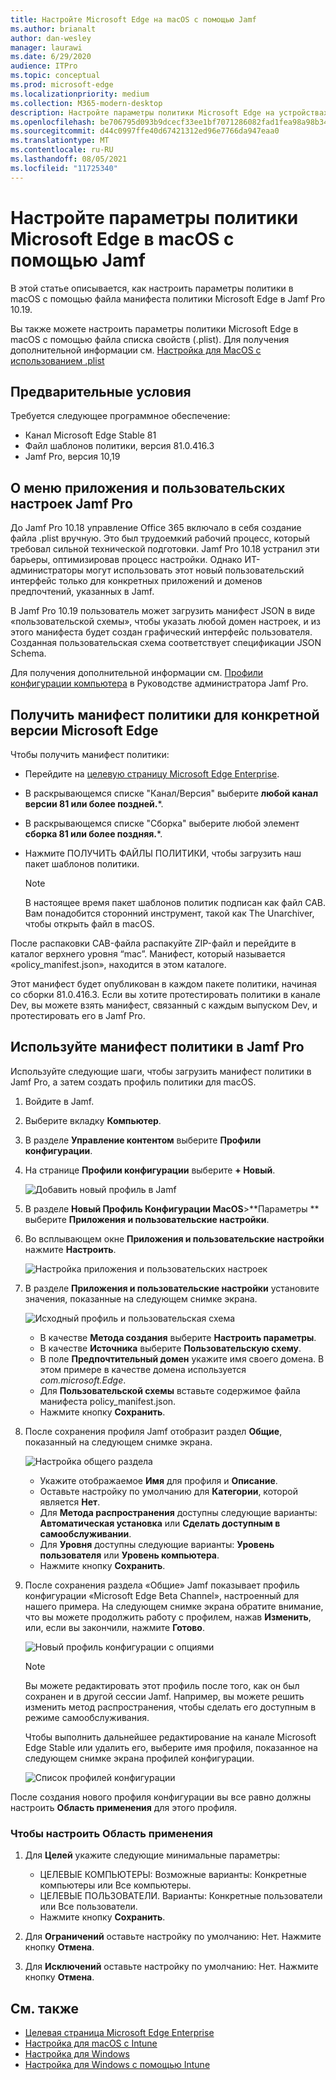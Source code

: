 ```yaml
---
title: Настройте Microsoft Edge на macOS с помощью Jamf
ms.author: brianalt
author: dan-wesley
manager: laurawi
ms.date: 6/29/2020
audience: ITPro
ms.topic: conceptual
ms.prod: microsoft-edge
ms.localizationpriority: medium
ms.collection: M365-modern-desktop
description: Настройте параметры политики Microsoft Edge на устройствах Mac с помощью Jamf
ms.openlocfilehash: be706795d093b9dcecf33ee1bf7071286082fad1fea98a98b34145e87a9b7393
ms.sourcegitcommit: d44c0997ffe40d67421312ed96e7766da947eaa0
ms.translationtype: MT
ms.contentlocale: ru-RU
ms.lasthandoff: 08/05/2021
ms.locfileid: "11725340"
---
```

# <a name="configure-microsoft-edge-policy-settings-on-macos-with-jamf"></a>Настройте параметры политики Microsoft Edge в macOS с помощью Jamf

В этой статье описывается, как настроить параметры политики в macOS с помощью файла манифеста политики Microsoft Edge в Jamf Pro 10.19.

Вы также можете настроить параметры политики Microsoft Edge в macOS с помощью файла списка свойств (.plist). Для получения дополнительной информации см. [Настройка для MacOS с использованием .plist](configure-microsoft-edge-on-mac.md)


## <a name="prerequisites"></a>Предварительные условия

Требуется следующее программное обеспечение:

- Канал Microsoft Edge Stable 81
- Файл шаблонов политики, версия 81.0.416.3
- Jamf Pro, версия 10,19

## <a name="about-the-jamf-pro-application--custom-settings-menu"></a>О меню приложения и пользовательских настроек Jamf Pro

До Jamf Pro 10.18 управление Office 365 включало в себя создание файла .plist вручную. Это был трудоемкий рабочий процесс, который требовал сильной технической подготовки. Jamf Pro 10.18 устранил эти барьеры, оптимизировав процесс настройки. Однако ИТ-администраторы могут использовать этот новый пользовательский интерфейс только для конкретных приложений и доменов предпочтений, указанных в Jamf.

В Jamf Pro 10.19 пользователь может загрузить манифест JSON в виде «пользовательской схемы», чтобы указать любой домен настроек, и из этого манифеста будет создан графический интерфейс пользователя. Созданная пользовательская схема соответствует спецификации JSON Schema.

Для получения дополнительной информации см. [Профили конфигурации компьютера](https://jamf.it/computer-configuration-profiles) в Руководстве администратора Jamf Pro.

## <a name="get-the-policy-manifest-for-a-specific-version-of-microsoft-edge"></a>Получить манифест политики для конкретной версии Microsoft Edge

Чтобы получить манифест политики:

- Перейдите на [целевую страницу Microsoft Edge Enterprise](https://aka.ms/EdgeEnterprise).
- В раскрывающемся списке "Канал/Версия" выберите **любой канал версии 81 или более поздней.***.
- В раскрывающемся списке "Сборка" выберите любой элемент **сборка 81 или более поздняя.***.
- Нажмите ПОЛУЧИТЬ ФАЙЛЫ ПОЛИТИКИ, чтобы загрузить наш пакет шаблонов политики.

  > [!NOTE]
  > В настоящее время пакет шаблонов политик подписан как файл CAB. Вам понадобится сторонний инструмент, такой как The Unarchiver, чтобы открыть файл в macOS.

После распаковки CAB-файла распакуйте ZIP-файл и перейдите в каталог верхнего уровня “mac”. Манифест, который называется «policy_manifest.json», находится в этом каталоге.

Этот манифест будет опубликован в каждом пакете политики, начиная со сборки 81.0.416.3. Если вы хотите протестировать политики в канале Dev, вы можете взять манифест, связанный с каждым выпуском Dev, и протестировать его в Jamf Pro.  

## <a name="use-the-policy-manifest-in-jamf-pro"></a>Используйте манифест политики в Jamf Pro

Используйте следующие шаги, чтобы загрузить манифест политики в Jamf Pro, а затем создать профиль политики для macOS.

1. Войдите в Jamf.
2. Выберите вкладку **Компьютер**.
3. В разделе **Управление контентом** выберите **Профили конфигурации**.
4. На странице **Профили конфигурации** выберите **+ Новый**.

   ![Добавить новый профиль в Jamf](media/configure-microsoft-edge-on-mac-jamf/configure-macos-jamf-configuration-profiles.png)

5. В разделе **Новый Профиль Конфигурации MacOS**>**Параметры ** выберите **Приложения и пользовательские настройки**.
6. Во всплывающем окне **Приложения и пользовательские настройки** нажмите **Настроить**.

   ![Настройка приложения и пользовательских настроек](media/configure-microsoft-edge-on-mac-jamf/configure-macos-jamf-app-and-custom.png)

7. В разделе **Приложения и пользовательские настройки** установите значения, показанные на следующем снимке экрана.

   ![Исходный профиль и пользовательская схема](media/configure-microsoft-edge-on-mac-jamf/configure-macos-jamf-app-and-custom-schema.png)

   - В качестве **Метода создания** выберите **Настроить параметры**.
   - В качестве **Источника** выберите **Пользовательскую схему**.
   - В поле **Предпочтительный домен** укажите имя своего домена. В этом примере в качестве домена используется *com.microsoft.Edge*.
   - Для **Пользовательской схемы** вставьте содержимое файла манифеста policy_manifest.json.
   - Нажмите кнопку **Сохранить**.

8. После сохранения профиля Jamf отобразит раздел **Общие**, показанный на следующем снимке экрана.

   ![Настройка общего раздела](media/configure-microsoft-edge-on-mac-jamf/configure-macos-jamf-app-and-custom-general-setting.png)

   - Укажите отображаемое **Имя** для профиля и **Описание**.
   - Оставьте настройку по умолчанию для **Категории**, которой является **Нет**.
   - Для **Метода распространения** доступны следующие варианты: **Автоматическая установка** или **Сделать доступным в самообслуживании**.
   - Для **Уровня** доступны следующие варианты: **Уровень пользователя** или **Уровень компьютера**.
   - Нажмите кнопку **Сохранить**.

9. После сохранения раздела «Общие» Jamf показывает профиль конфигурации «Microsoft Edge Beta Channel», настроенный для нашего примера. На следующем снимке экрана обратите внимание, что вы можете продолжить работу с профилем, нажав **Изменить**, или, если вы закончили, нажмите **Готово**.

   ![Новый профиль конфигурации с опциями](media/configure-microsoft-edge-on-mac-jamf/configure-macos-jamf-configuration-profiles-beta-channel.png)

   > [!NOTE]
   > Вы можете редактировать этот профиль после того, как он был сохранен и в другой сессии Jamf. Например, вы можете решить изменить метод распространения, чтобы сделать его доступным в режиме самообслуживания.

   Чтобы выполнить дальнейшее редактирование на канале Microsoft Edge Stable или удалить его, выберите имя профиля, показанное на следующем снимке экрана профилей конфигурации.

   ![Список профилей конфигурации](media/configure-microsoft-edge-on-mac-jamf/configure-macos-jamf-configuration-profiles-beta-channel-done.png)

После создания нового профиля конфигурации вы все равно должны настроить **Область применения** для этого профиля.

### <a name="to-configure-the-scope"></a>Чтобы настроить Область применения

1. Для **Целей** укажите следующие минимальные параметры:

   - ЦЕЛЕВЫЕ КОМПЬЮТЕРЫ: Возможные варианты: Конкретные компьютеры или Все компьютеры.
   - ЦЕЛЕВЫЕ ПОЛЬЗОВАТЕЛИ. Варианты: Конкретные пользователи или Все пользователи.
   - Нажмите кнопку **Сохранить**.
2. Для **Ограничений** оставьте настройку по умолчанию: Нет. Нажмите кнопку **Отмена**.
3. Для **Исключений** оставьте настройку по умолчанию: Нет. Нажмите кнопку **Отмена**.

## <a name="see-also"></a>См. также

- [Целевая страница Microsoft Edge Enterprise](https://aka.ms/EdgeEnterprise)
- [Настройка для macOS с Intune](configure-microsoft-edge-on-mac.md)
- [Настройка для Windows](configure-microsoft-edge.md)
- [Настройка для Windows с помощью Intune](configure-edge-with-intune.md)

